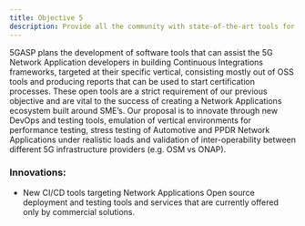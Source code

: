 ```yaml
---
title: Objective 5
description: Provide all the community with state-of-the-art tools for test deployment, test automation, continuous integration and monitoring of testbeds, mainly through Open Source Software tools.
---
```


5GASP plans the development of software tools that can assist the 5G Network Application developers in building Continuous
Integrations frameworks, targeted at their specific vertical, consisting mostly out of OSS tools and producing reports
that can be used to start certification processes. These open tools are a strict requirement of our previous objective
and are vital to the success of creating a Network Applications ecosystem built around SME’s. Our proposal is to innovate through
new DevOps and testing tools, emulation of vertical environments for performance testing, stress testing of
Automotive and PPDR Network Applications under realistic loads and validation of inter-operability between different 5G
infrastructure providers (e.g. OSM vs ONAP).

### Innovations:

* New CI/CD tools targeting Network Applications Open source deployment and testing tools and services that are currently offered only by commercial solutions.